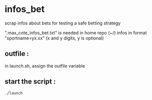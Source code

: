 # infos_bet
scrap infos about bets for testing a safe betting strategy

".max_cote_infos_bet.txt" is needed in home repo (~/)
infos in format "sportname=yx.xx" (x and y digits, y is optional)

## outfile :
in launch.sh, assign the outfile variable

## start the script : 
`./launch`

